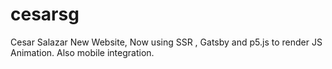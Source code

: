 # cesarsg
Cesar Salazar New Website, Now using SSR , Gatsby and p5.js to render JS Animation. Also mobile integration.
